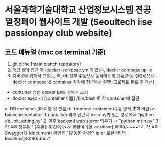 # 서울과학기술대학교 산업정보시스템 전공 열정페이 웹사이트 개발 (Seoultech iise passionpay club website)

## 코드 메뉴얼 (mac os terminal 기준)
1. git clone [main branch repository]
2. 해당 폴더 접근 후 (docker-compose.yml이 있는), docker compose up -d
3. 디버깅을 위해서 프론트, 백, db 전부 수동으로 동작하도록 만듦(자동 실행x)으로 docker compose 내 container 각각에 접근해서 실행 (프로젝트 완료 후 개선)
  - container 명은 docker ps를 통해서 조회
  - docker exec -it [container 이름] /bin/bash 로 각 container에 접근
  
  a. DB container (따로 할 것 없음)
  b. frontend container (구동 방식 추가 바람)
  c. backend container
    1. container 내부 접근시 main.py가 있는 경로에서 "python db_init_setting.py"
    2. 이후 backend web server 띄우기 -> "python main.py"
    3. 각 API 접근은 " [구동한 환경의 ip or 로컬이라면 localhost]:8080/~~~~"
    4. 각 API Swagger UI(document) 확인은 "[구동한 환경의 ip or 로컬이라면 localhost]:8080/docs"
    
